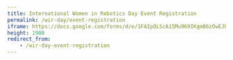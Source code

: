 ```yaml
---
title: International Women in Robotics Day Event Registration
permalink: /wir-day/event-registration
iframe: https://docs.google.com/forms/d/e/1FAIpQLScA15Mu969IKgmB6zOwEJUXMQEpbhp9mNVI-5ZYSxCFiYk_MQ/viewform?embedded=true
height: 1900
redirect_from:
    - /wir-day-event-registration
---
```

